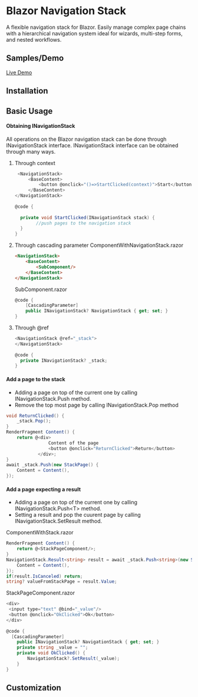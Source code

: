 # Blazor Navigation Stack

A flexible navigation stack for Blazor. Easily manage complex page chains with a hierarchical navigation system ideal for wizards, multi-step forms, and nested workflows.




## Samples/Demo
<a href="https://purple-rock-0e47e3410.6.azurestaticapps.net/" target="_blank">Live Demo</a>
## Installation
## Basic Usage
#### Obtaining INavigationStack
All operations on the Blazor navigation stack can be done through INavigationStack interface.
INavigationStack interface can be obtained through many ways.
1. Through context
	``` csharp
	 <NavigationStack>  
		 <BaseContent>  
			 <button @onclick="()=>StartClicked(context)">Start</button>  
		 </BaseContent>  
	</NavigationStack>  
	  
	@code {  
	  
	  private void StartClicked(INavigationStack stack) {  
	        //push pages to the navigation stack  
	  }  
	}
	  ```

2. Through cascading parameter
	ComponentWithNavigationStack.razor
	``` html
	<NavigationStack>  
		<BaseContent>  
			<SubComponent/>  
		</BaseContent>  
	</NavigationStack>
	```
	SubComponent.razor
	``` csharp
	@code {  
		[CascadingParameter]  
		public INavigationStack? NavigationStack { get; set; }  
	}
	```

3. Through @ref
	``` csharp
	<NavigationStack @ref="_stack">  
	</NavigationStack>  
	  
	@code {  
	  private INavigationStack? _stack;  
	}
	```
#### Add a page to the stack
+ Adding a page on top of the current  one by calling INavigationStack.Push method.
+ Remove the top most page by calling INavigationStack.Pop method
``` csharp
void ReturnClicked() {  
    _stack.Pop();  
}  
RenderFragment Content() {  
	return @<div>  
				Content of the page  
				<button @onclick="ReturnClicked">Return</button>  
			</div>;  
}  
await _stack.Push(new StackPage() {  
    Content = Content(),  
});
```
#### Add a page expecting a result
+ Adding a page on top of the current  one by calling INavigationStack.Push\<T> method.
+ Setting a result and pop the cuurent page by calling INavigationStack.SetResult method.

ComponentWithStack.razor
``` csharp
RenderFragment Content() {  
    return @<StackPageComponent/>;  
}  
NavigationStack.Result<string> result = await _stack.Push<string>(new StackPage() {  
    Content = Content(),  
});  
if(result.IsCanceled) return;  
string? valueFromStackPage = result.Value;
```
StackPageComponent.razor
``` csharp
<div>  
 <input type="text" @bind="_value"/>  
 <button @onclick="OkClicked">Ok</button>  
</div>  
  
@code {  
  [CascadingParameter]  
    public INavigationStack? NavigationStack { get; set; }  
    private string _value = "";  
    private void OkClicked() {  
        NavigationStack?.SetResult(_value);  
    }  
}
```

## Customization
